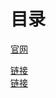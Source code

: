 # 目录

[官网](http://www.deltavsoft.com)

[链接](https://www.cnblogs.com/hbccdf/p/rcf_demo.html)  
[链接](https://www.cnblogs.com/hbccdf/p/RCF_introduce.html)
